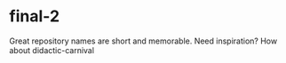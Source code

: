 # final-2
Great repository names are short and memorable. Need inspiration? How about didactic-carnival

